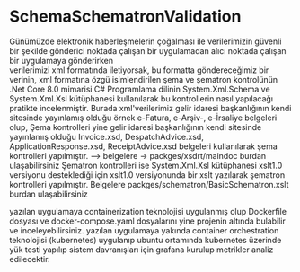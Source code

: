 # SchemaSchematronValidation
Günümüzde elektronik haberleşmelerin çoğalması ile verilerimizin güvenli bir şekilde  gönderici noktada çalışan bir uygulamadan alıcı noktada çalışan bir uygulamaya gönderirken   
verilerimizi xml formatında iletiyorsak, bu formatta göndereceğimiz bir verinin, xml formatına özgü isimlendirilen şema ve şematron kontrolünün .Net Core 8.0 mimarisi C# Programlama dilinin System.Xml.Schema ve System.Xml.Xsl kütüphanesi kullanılarak
bu kontrollerin nasıl yapılacağı pratikte incelenmiştir.
Burada xml'verilerimiz gelir idaresi başkanlığının kendi sitesinde yayınlamış olduğu örnek e-Fatura, e-Arşiv-, e-İrsaliye belgeleri olup,
Şema kontrolleri yine gelir idaresi başkanlığının kendi sitesinde yayınlamış olduğu Invoice.xsd, DespatchAdvice.xsd, ApplicationResponse.xsd, ReceiptAdvice.xsd belgeleri kullanılarak şema kontrolleri yapılmıştır. --> belgelere -> packges/xsdrt/maindoc burdan ulaşabilirsiniz 
Şematron kontrolleri ise System.Xml.Xsl kütüphanesi xslt1.0 versiyonu desteklediği için xslt1.0 versiyonunda bir xslt yazılarak şematron kontrolleri yapılmıştır. Belgelere packges/schematron/BasicSchematron.xslt burdan ulaşabilirsiniz

yazılan uygulamaya containerization teknolojisi uygulanmış olup Dockerfile dosyası ve docker-compose.yaml dosyalarını yine projenin altında bulabilir ve inceleyebilirsiniz.
yazılan uygulamaya yakında container orchestration teknolojisi (kubernetes) uygulanıp ubuntu ortamında kubernetes üzerinde yük testi yapılıp sistem davranışları için grafana kurulup metrikler analiz edilecektir.
